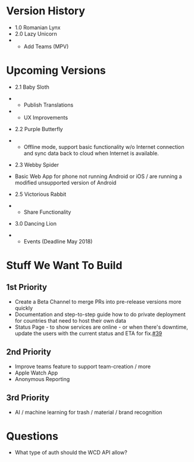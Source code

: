 # Version History

* 1.0 Romanian Lynx
* 2.0 Lazy Unicorn
* * Add Teams (MPV)

# Upcoming Versions
* 2.1 Baby Sloth
* * Publish Translations
* * UX Improvements

* 2.2 Purple Butterfly
* * Offline mode, support basic functionality w/o Internet connection and sync data back to cloud when Internet is available.

* 2.3 Webby Spider
* Basic Web App for phone not running Android or iOS / are running a modified unsupported version of Android

* 2.5 Victorious Rabbit
* * Share Functionality

* 3.0 Dancing Lion
* * Events (Deadline May 2018)

# Stuff We Want To Build

## 1st Priority
* Create a Beta Channel to merge PRs into pre-release versions more quickly
* Documentation and step-to-step guide how to do private deployment for countries that need to host their own data
* Status Page - to show services are online - or when there's downtime, update the users with the current status and ETA for fix.[#39](https://github.com/letsdoitworld/World-Cleanup-Day/issues/39)

## 2nd Priority
* Improve teams feature to support team-creation / more
* Apple Watch App
* Anonymous Reporting

## 3rd Priority
* AI / machine learning for trash / material / brand recognition

# Questions
* What type of auth should the WCD API allow?
